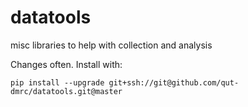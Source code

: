 # datatools
misc libraries to help with collection and analysis

Changes often. Install with:

`pip install --upgrade git+ssh://git@github.com/qut-dmrc/datatools.git@master`

